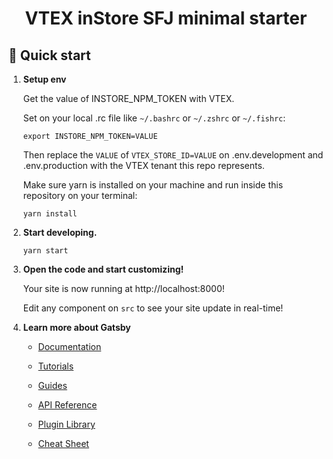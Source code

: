 <h1 align="center">
  VTEX inStore SFJ minimal starter
</h1>

## 🚀 Quick start

1.  **Setup env**

    Get the value of INSTORE_NPM_TOKEN with VTEX.

    Set on your local .rc file like `~/.bashrc` or `~/.zshrc` or `~/.fishrc`:

    ```shell
    export INSTORE_NPM_TOKEN=VALUE
    ```

    Then replace the `VALUE` of `VTEX_STORE_ID=VALUE` on .env.development and .env.production with the VTEX tenant this repo represents.

    Make sure yarn is installed on your machine and run inside this repository on your terminal:

    ```shell
    yarn install
    ```

2.  **Start developing.**

    ```shell
    yarn start
    ```

3.  **Open the code and start customizing!**

    Your site is now running at http://localhost:8000!

    Edit any component on `src` to see your site update in real-time!

4.  **Learn more about Gatsby**

    - [Documentation](https://www.gatsbyjs.com/docs/?utm_source=starter&utm_medium=readme&utm_campaign=minimal-starter)

    - [Tutorials](https://www.gatsbyjs.com/tutorial/?utm_source=starter&utm_medium=readme&utm_campaign=minimal-starter)

    - [Guides](https://www.gatsbyjs.com/tutorial/?utm_source=starter&utm_medium=readme&utm_campaign=minimal-starter)

    - [API Reference](https://www.gatsbyjs.com/docs/api-reference/?utm_source=starter&utm_medium=readme&utm_campaign=minimal-starter)

    - [Plugin Library](https://www.gatsbyjs.com/plugins?utm_source=starter&utm_medium=readme&utm_campaign=minimal-starter)

    - [Cheat Sheet](https://www.gatsbyjs.com/docs/cheat-sheet/?utm_source=starter&utm_medium=readme&utm_campaign=minimal-starter)
